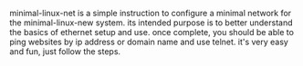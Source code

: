 minimal-linux-net is a simple instruction to configure a minimal network for the minimal-linux-new system.  its intended purpose is to better understand the basics of ethernet setup and use.  once complete, you should be able to ping websites by ip address or domain name and use telnet.  it's very easy and fun, just follow the steps.
